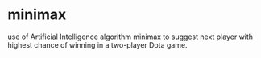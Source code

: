 # minimax
use of Artificial Intelligence algorithm minimax to suggest next player with highest chance of winning in a two-player Dota game.
